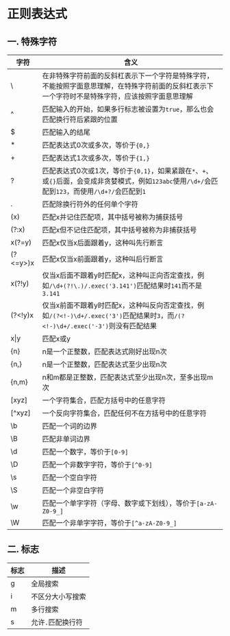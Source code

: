 # 正则表达式
## 一. 特殊字符
| 字符    | 含义    |
| ------- | ------- |
| \       | 在非特殊字符前面的反斜杠表示下一个字符是特殊字符，不能按照字面意思理解，在特殊字符前面的反斜杠表示下一个字符时不是特殊字符，应该按照字面意思理解 |
| ^       | 匹配输入的开始，如果多行标志被设置为`true`，那么也会匹配换行符后紧跟的位置 |
| $       | 匹配输入的结尾 |
| *       | 匹配表达式0次或多次，等价于`{0,}` |
| +       | 匹配表达式1次或多次，等价于`{1,}` |
| ?       | 匹配表达式0次或1次，等价于`{0,1}`，如果紧跟在`*`、`+`、或`{}`后面，会变成非贪婪模式，例如`123abc`使用`/\d+/`会匹配到`123`，而使用`/\d+?/`会匹配到`1` |
| .       | 匹配除换行符外的任何单个字符 |
| (x)     | 匹配x并记住匹配项，其中括号被称为捕获括号 |
| (?:x)   | 匹配x但不记住匹配项，其中括号被称为非捕获括号 |
| x(?=y)  | 匹配x仅当x后面跟着y，这种叫先行断言 |
| (?<=y>)x | 匹配x仅当x前面跟着y，这种叫后行断言 |
| x(?!y)   | 仅当x后面不跟着y时匹配x，这种叫正向否定查找，例如`/\d+(?!\.)/.exec('3.141')`匹配结果时`141`而不是`3.141` |
| (?<!y)x | 仅当x前面不跟着y时匹配x，这种叫反向否定查找，例如`/(?<!-)\d+/.exec('3')`匹配结果时`3`，而`/(?<!-)\d+/.exec('-3')`则没有匹配结果 |
| x\|y | 匹配x或y |
| {n} | n是一个正整数，匹配表达式刚好出现n次 |
| {n,} | n是一个正整数，匹配表达式至少出现n次 |
| {n,m} | n和m都是正整数，匹配表达式至少出现n次，至多出现m次 |
| [xyz] | 一个字符集合，匹配方括号中的任意字符 |
| [^xyz] | 一个反向字符集合，匹配任何不在方括号中的任意字符 |
| \b | 匹配一个词的边界 |
| \B | 匹配非单词边界 |
| \d | 匹配一个数字，等价于`[0-9]` |
| \D | 匹配一个非数字字符，等价于`[^0-9]` |
| \s | 匹配一个空白字符 |
| \S | 匹配一个非空白字符 |
| \w | 匹配一个单字字符（字母、数字或下划线），等价于`[a-zA-Z0-9_]` |
| \W | 匹配一个非单字字符，等价于`[^a-zA-Z0-9_]` |

## 二. 标志
| 标志 | 描述 |
| ----- | ----- |
| g | 全局搜索 |
| i | 不区分大小写搜索 |
| m | 多行搜索 |
| s | 允许`.`匹配换行符 |

